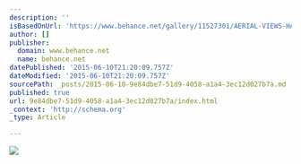 ```yaml
---
description: ''
isBasedOnUrl: 'https://www.behance.net/gallery/11527301/AERIAL-VIEWS-HARBOUR'
author: []
publisher:
  domain: www.behance.net
  name: behance.net
datePublished: '2015-06-10T21:20:09.757Z'
dateModified: '2015-06-10T21:20:09.757Z'
sourcePath: _posts/2015-06-10-9e84dbe7-51d9-4058-a1a4-3ec12d027b7a.md
published: true
url: 9e84dbe7-51d9-4058-a1a4-3ec12d027b7a/index.html
_context: 'http://schema.org'
_type: Article

---
```

![](https://m2.behance.net/rendition/pm/11527301/disp/8444ba65bbb8fd8a3cf85870af6266e0.jpg)